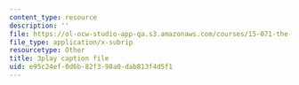 ```yaml
---
content_type: resource
description: ''
file: https://ol-ocw-studio-app-qa.s3.amazonaws.com/courses/15-071-the-analytics-edge-spring-2017/e95c24ef0d6b82f398a0dab813f4d5f1_aDdkt8rRWGs.srt
file_type: application/x-subrip
resourcetype: Other
title: 3play caption file
uid: e95c24ef-0d6b-82f3-98a0-dab813f4d5f1
---
```

